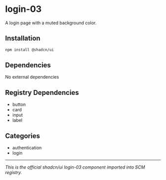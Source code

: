 # login-03

A login page with a muted background color.

## Installation

```bash
npm install @shadcn/ui
```

## Dependencies

No external dependencies

## Registry Dependencies

- button
- card
- input
- label

## Categories

- authentication
- login

---

*This is the official shadcn/ui login-03 component imported into SCM registry.*
